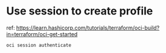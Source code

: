 # Use session to create profile
ref: https://learn.hashicorp.com/tutorials/terraform/oci-build?in=terraform/oci-get-started <br/>

```oci session authenticate```
